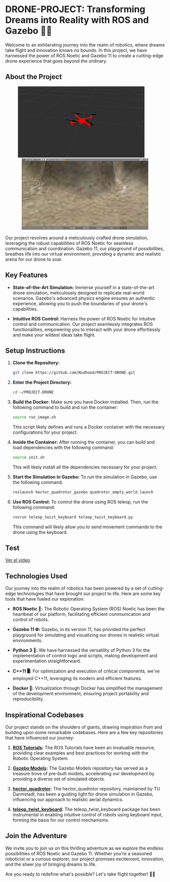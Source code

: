 # DRONE-PROJECT: Transforming Dreams into Reality with ROS and Gazebo 🚀✨

Welcome to an exhilarating journey into the realm of robotics, where dreams take flight and innovation knows no bounds. In this project, we have harnessed the power of ROS Noetic and Gazebo 11 to create a cutting-edge drone experience that goes beyond the ordinary.

## About the Project

<p align="center">
  <img src="https://github.com/Nidhood/PROJECT-DRONE/blob/main/images/image_test_%23001.png" width="400" />
  &nbsp;&nbsp;&nbsp;&nbsp;&nbsp;
  <img src="https://github.com/Nidhood/PROJECT-DRONE/blob/main/images/image_test_%23002.png" width="400" /> 
</p>

Our project revolves around a meticulously crafted drone simulation, leveraging the robust capabilities of ROS Noetic for seamless communication and coordination. Gazebo 11, our playground of possibilities, breathes life into our virtual environment, providing a dynamic and realistic arena for our drone to soar.

## Key Features
- **State-of-the-Art Simulation:** Immerse yourself in a state-of-the-art drone simulation, meticulously designed to replicate real-world scenarios. Gazebo's advanced physics engine ensures an authentic experience, allowing you to push the boundaries of your drone's capabilities.

- **Intuitive ROS Control:** Harness the power of ROS Noetic for intuitive control and communication. Our project seamlessly integrates ROS functionalities, empowering you to interact with your drone effortlessly and make your wildest ideas take flight.

## Setup Instructions

1. **Clone the Repository:**
   ```sh
   git clone https://github.com/Nidhood/PROJECT-DRONE.git
   ```

2. **Enter the Project Directory:**
   ```sh
   cd ~/PROJECT-DRONE
   ```

3. **Build the Docker:**
   Make sure you have Docker installed. Then, run the following command to build and run the container:
   ```sh
   source run_image.sh
   ```

   This script likely defines and runs a Docker container with the necessary configurations for your project.

4. **Inside the Container:**
   After running the container, you can build and load dependencies with the following command:
   ```sh
   source init.sh
   ```

   This will likely install all the dependencies necessary for your project.

5. **Start the Simulation in Gazebo:**
   To run the simulation in Gazebo, use the following command:
   ```sh
   roslaunch hector_quadrotor_gazebo quadrotor_empty_world.launch
   ```

6. **Use ROS Control:**
   To control the drone using ROS teleop, run the following command:
   ```sh
   rosrun teleop_twist_keyboard teleop_twist_keyboard.py
   ```

   This command will likely allow you to send movement commands to the drone using the keyboard.

## Test

[Ver el video](tests_videos/drone_test_#004.mp4)

## Technologies Used

Our journey into the realm of robotics has been powered by a set of cutting-edge technologies that have brought our project to life. Here are some key tools that have fueled our exploration:

- **ROS Noetic 🤖:**
  The Robotic Operating System (ROS) Noetic has been the heartbeat of our platform, facilitating efficient communication and control of robots.

- **Gazebo 11 🌐:**
  Gazebo, in its version 11, has provided the perfect playground for simulating and visualizing our drones in realistic virtual environments.

- **Python 3 🐍:**
  We have harnessed the versatility of Python 3 for the implementation of control logic and scripts, making development and experimentation straightforward.

- **C++11 🖥️:**
  For optimization and execution of critical components, we've employed C++11, leveraging its modern and efficient features.

- **Docker 🐳:**
  Virtualization through Docker has simplified the management of the development environment, ensuring project portability and reproducibility.
  
## Inspirational Codebases

Our project stands on the shoulders of giants, drawing inspiration from and building upon some remarkable codebases. Here are a few key repositories that have influenced our journey:

1. **[ROS Tutorials](https://github.com/ros/ros_tutorials):**
   The ROS Tutorials have been an invaluable resource, providing clear examples and best practices for working with the Robotic Operating System.

2. **[Gazebo Models](https://github.com/osrf/gazebo_models):**
   The Gazebo Models repository has served as a treasure trove of pre-built models, accelerating our development by providing a diverse set of simulated objects.

3. **[hector_quadrotor](https://github.com/tu-darmstadt-ros-pkg/hector_quadrotor):**
   The hector_quadrotor repository, maintained by TU Darmstadt, has been a guiding light for drone simulation in Gazebo, influencing our approach to realistic aerial dynamics.

4. **[teleop_twist_keyboard](https://github.com/ros-teleop/teleop_twist_keyboard):**
   The teleop_twist_keyboard package has been instrumental in enabling intuitive control of robots using keyboard input, forming the basis for our control mechanisms.
   
## Join the Adventure

We invite you to join us on this thrilling adventure as we explore the endless possibilities of ROS Noetic and Gazebo 11. Whether you're a seasoned roboticist or a curious explorer, our project promises excitement, innovation, and the sheer joy of bringing dreams to life.

Are you ready to redefine what's possible? Let's take flight together! 🚀🎉
